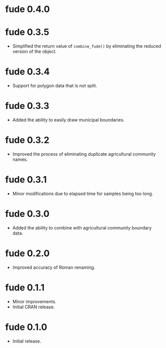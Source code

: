 # fude 0.4.0

# fude 0.3.5

* Simplified the return value of `combine_fude()` by eliminating the reduced version of the object.

# fude 0.3.4

* Support for polygon data that is not split.

# fude 0.3.3

* Added the ability to easily draw municipal boundaries.

# fude 0.3.2

* Improved the process of eliminating duplicate agricultural community names.

# fude 0.3.1

* Minor modifications due to elapsed time for samples being too long.

# fude 0.3.0

* Added the ability to combine with agricultural community boundary data.

# fude 0.2.0

* Improved accuracy of Roman renaming.

# fude 0.1.1

* Minor improvements.
* Initial CRAN release.

# fude 0.1.0

* Initial release.
